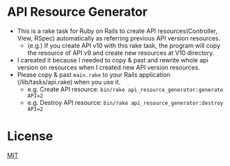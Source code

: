 # API Resource Generator
- This is a rake task for Ruby on Rails to create API resources(Controller, View, RSpec) automatically as referring previous API version resources.
  - (e.g.) If you create API v10 with this rake task, the program will copy the resource of API v9 and create new resources at V10 directory.
- I careated it because I needed to copy & past and rewrite whole api version on resources when I created new API version resources.
- Please copy & past `main.rake` to your Rails application (/lib/tasks/api.rake) when you use it.
  - e.g. Create API resource: `bin/rake api_resource_generator:generate API=2`
  - e.g. Destroy API resource: `bin/rake api_resource_generator:destroy API=2`

# License
[MIT](https://en.wikipedia.org/wiki/MIT_License)
